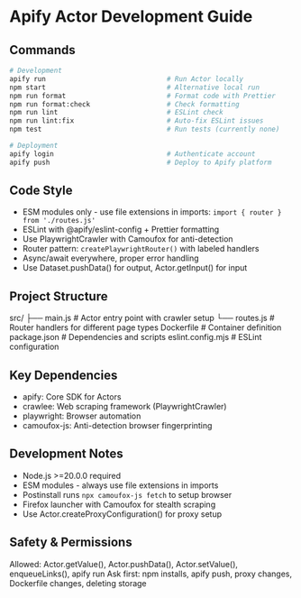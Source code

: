 # Apify Actor Development Guide

## Commands

```bash
# Development
apify run                              # Run Actor locally
npm start                              # Alternative local run
npm run format                         # Format code with Prettier
npm run format:check                   # Check formatting
npm run lint                           # ESLint check
npm run lint:fix                       # Auto-fix ESLint issues
npm test                               # Run tests (currently none)

# Deployment
apify login                            # Authenticate account
apify push                             # Deploy to Apify platform
```

## Code Style

- ESM modules only - use file extensions in imports: `import { router } from './routes.js'`
- ESLint with @apify/eslint-config + Prettier formatting
- Use PlaywrightCrawler with Camoufox for anti-detection
- Router pattern: `createPlaywrightRouter()` with labeled handlers
- Async/await everywhere, proper error handling
- Use Dataset.pushData() for output, Actor.getInput() for input

## Project Structure

src/
├── main.js # Actor entry point with crawler setup
└── routes.js # Router handlers for different page types
Dockerfile # Container definition
package.json # Dependencies and scripts
eslint.config.mjs # ESLint configuration

## Key Dependencies

- apify: Core SDK for Actors
- crawlee: Web scraping framework (PlaywrightCrawler)
- playwright: Browser automation
- camoufox-js: Anti-detection browser fingerprinting

## Development Notes

- Node.js >=20.0.0 required
- ESM modules - always use file extensions in imports
- Postinstall runs `npx camoufox-js fetch` to setup browser
- Firefox launcher with Camoufox for stealth scraping
- Use Actor.createProxyConfiguration() for proxy setup

## Safety & Permissions

Allowed: Actor.getValue(), Actor.pushData(), Actor.setValue(), enqueueLinks(), apify run
Ask first: npm installs, apify push, proxy changes, Dockerfile changes, deleting storage
